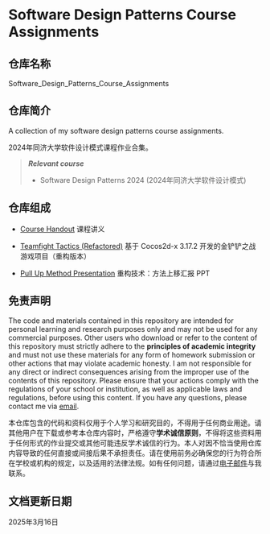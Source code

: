 # Software Design Patterns Course Assignments

## 仓库名称

Software_Design_Patterns_Course_Assignments

## 仓库简介

A collection of my software design patterns course assignments.

2024年同济大学软件设计模式课程作业合集。

> ***Relevant course***
> * Software Design Patterns 2024 (2024年同济大学软件设计模式)

## 仓库组成

* [Course Handout](Course_Handout)
课程讲义

* [Teamfight Tactics (Refactored)](Teamfight_Tactics_Refactored)
基于 Cocos2d-x 3.17.2 开发的金铲铲之战游戏项目（重构版本）

* [Pull Up Method Presentation](Pull_Up_Method_Presentation.pptx)
重构技术：方法上移汇报 PPT

## 免责声明

The code and materials contained in this repository are intended for personal learning and research purposes only and may not be used for any commercial purposes. Other users who download or refer to the content of this repository must strictly adhere to the **principles of academic integrity** and must not use these materials for any form of homework submission or other actions that may violate academic honesty. I am not responsible for any direct or indirect consequences arising from the improper use of the contents of this repository. Please ensure that your actions comply with the regulations of your school or institution, as well as applicable laws and regulations, before using this content. If you have any questions, please contact me via [email](mailto:minmuslin@outlook.com).

本仓库包含的代码和资料仅用于个人学习和研究目的，不得用于任何商业用途。请其他用户在下载或参考本仓库内容时，严格遵守**学术诚信原则**，不得将这些资料用于任何形式的作业提交或其他可能违反学术诚信的行为。本人对因不恰当使用仓库内容导致的任何直接或间接后果不承担责任。请在使用前务必确保您的行为符合所在学校或机构的规定，以及适用的法律法规。如有任何问题，请通过[电子邮件](mailto:minmuslin@outlook.com)与我联系。

## 文档更新日期

2025年3月16日
